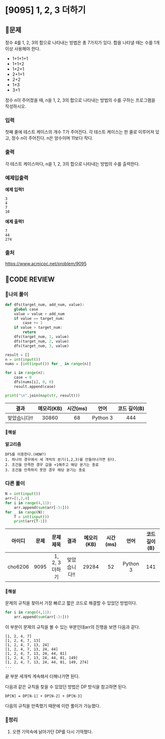 # [9095] 1, 2, 3 더하기

## **📝문제**

정수 4를 1, 2, 3의 합으로 나타내는 방법은 총 7가지가 있다. 합을 나타낼 때는 수를 1개 이상 사용해야 한다.

- 1+1+1+1
- 1+1+2
- 1+2+1
- 2+1+1
- 2+2
- 1+3
- 3+1

정수 n이 주어졌을 때, n을 1, 2, 3의 합으로 나타내는 방법의 수를 구하는 프로그램을 작성하시오.

### **입력**

첫째 줄에 테스트 케이스의 개수 T가 주어진다. 각 테스트 케이스는 한 줄로 이루어져 있고, 정수 n이 주어진다. n은 양수이며 11보다 작다.

### **출력**

각 테스트 케이스마다, n을 1, 2, 3의 합으로 나타내는 방법의 수를 출력한다.

### **예제입출력**

**예제 입력1**

```
3
4
7
10
```

**예제 출력1**

```
7
44
274
```

### **출처**

https://www.acmicpc.net/problem/9095

## **🧐CODE REVIEW**

### **🧾나의 풀이**

```python
def dfs(target_num, add_num, value):
    global case
    value = value + add_num
    if value == target_num:
        case += 1
    if value > target_num:
        return
    dfs(target_num, 1, value)
    dfs(target_num, 2, value)
    dfs(target_num, 3, value)

result = []
n = int(input())
nums = [int(input()) for _ in range(n)]

for i in range(n):
    case = 0
    dfs(nums[i], 0, 0)
    result.append(case)

print("\n".join(map(str, result)))
```

결과	| 메모리(KB) |	시간(ms) |	언어 |	코드 길이(B)
:----:|:-----:|:-----:|:-----:|:--------:
맞았습니다!! |	30860 |	68 |	Python 3 |	444

#### **📝해설**

**알고리즘**
```
DFS를 이용한다.(HOW?)
1. 하나의 경우에서 세 개씩의 분기(1,2,3)를 만들어나가면 된다.
2. 조건을 만족한 경우 값을 +1해주고 해당 분기는 종료
3. 조건을 만족하지 못한 경우 해당 분기는 종료
```

### **다른 풀이**

```python
N = int(input())
arr=[1,2,4]
for i in range(4,11):
    arr.append(sum(arr[-3:]))
for _ in range(N):
    T = int(input())
    print(arr[T-1])
```

아이디 |	문제	| 문제 제목 |	결과	| 메모리(KB) |	시간(ms) |	언어 |	코드 길이(B) 
:-----:|:-----:|:---------:|:-----:|:-----:|:-----:|:----:|:--------:
cho6206 |	9095 |	1, 2, 3 더하기 |	맞았습니다!! |	29284 |	52 |	Python 3 |	141

#### **📝해설**

문제의 규칙을 찾아서 가장 빠르고 짧은 코드로 해결할 수 있었던 방법이다.

```python
for i in range(4,11):
    arr.append(sum(arr[-3:]))
```

이 부분이 문제의 규칙을 볼 수 있는 부분인데arr의 진행을 보면 다음과 같다.

```
[1, 2, 4, 7]
[1, 2, 4, 7, 13]
[1, 2, 4, 7, 13, 24]
[1, 2, 4, 7, 13, 24, 44]
[1, 2, 4, 7, 13, 24, 44, 81]
[1, 2, 4, 7, 13, 24, 44, 81, 149]
[1, 2, 4, 7, 13, 24, 44, 81, 149, 274]
...
```

끝 부분 세개씩 계속해서 더해나가면 된다.

다음과 같은 규칙을 찾을 수 있었던 방법은 DP 방식을 참고하면 된다.

```
DP[N] = DP[N-1] + DP[N-2] + DP[N-3]
```
다음의 규칙을 만족했기 때문에 이런 풀이가 가능했다.

### **🔖정리**

1. 오랜 기억속에 낡아가던 DP를 다시 기억했다.